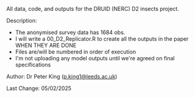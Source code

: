 All data, code, and outputs for the DRUID (NERC) D2 insects project.

Description:
- The anonymised survey data has 1684 obs.
- I will write a 00_D2_Replicator.R to create all the outputs in the paper WHEN THEY ARE DONE
- Files are/will be numbered in order of execution
- I'm not uploading any model outputs until we're agreed on final specifications

Author: Dr Peter King (p.king1@leeds.ac.uk)

Last Change: 05/02/2025
